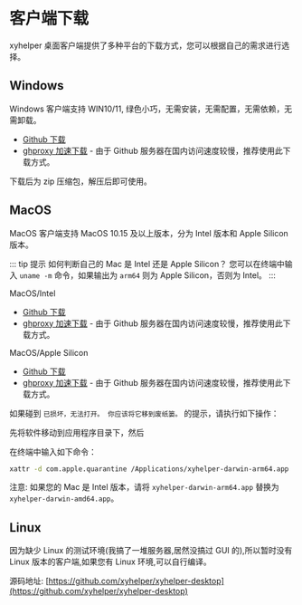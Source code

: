 # 客户端下载

xyhelper 桌面客户端提供了多种平台的下载方式，您可以根据自己的需求进行选择。

## Windows

Windows 客户端支持 WIN10/11, 绿色小巧，无需安装，无需配置，无需依赖，无需卸载。

- [Github 下载](https://github.com/xyhelper/xyhelper-desktop/releases/latest/download/xyhelper-windows-amd64.zip)
- [ghproxy 加速下载](https://ghproxy.com/github.com/xyhelper/xyhelper-desktop/releases/latest/download/xyhelper-windows-amd64.zip) - 由于 Github 服务器在国内访问速度较慢，推荐使用此下载方式。

下载后为 zip 压缩包，解压后即可使用。

## MacOS

MacOS 客户端支持 MacOS 10.15 及以上版本，分为 Intel 版本和 Apple Silicon 版本。

::: tip 提示
如何判断自己的 Mac 是 Intel 还是 Apple Silicon？ 您可以在终端中输入 `uname -m` 命令，如果输出为 `arm64` 则为 Apple Silicon，否则为 Intel。
:::

MacOS/Intel

- [Github 下载](https://github.com/xyhelper/xyhelper-desktop/releases/latest/download/xyhelper-darwin-amd64.zip)
- [ghproxy 加速下载](https://ghproxy.com/github.com/xyhelper/xyhelper-desktop/releases/latest/download/xyhelper-darwin-amd64.zip) - 由于 Github 服务器在国内访问速度较慢，推荐使用此下载方式。

MacOS/Apple Silicon

- [Github 下载](https://github.com/xyhelper/xyhelper-desktop/releases/latest/download/xyhelper-darwin-arm64.zip)
- [ghproxy 加速下载](https://ghproxy.com/github.com/xyhelper/xyhelper-desktop/releases/latest/download/xyhelper-darwin-arm64.zip) - 由于 Github 服务器在国内访问速度较慢，推荐使用此下载方式。

如果碰到 `已损坏，无法打开。 你应该将它移到废纸篓。` 的提示，请执行如下操作：

先将软件移动到应用程序目录下，然后

在终端中输入如下命令：

```bash
xattr -d com.apple.quarantine /Applications/xyhelper-darwin-arm64.app
```

注意: 如果您的 Mac 是 Intel 版本，请将 `xyhelper-darwin-arm64.app` 替换为 `xyhelper-darwin-amd64.app`。

## Linux

因为缺少 Linux 的测试环境(我搞了一堆服务器,居然没搞过 GUI 的),所以暂时没有 Linux 版本的客户端,如果您有 Linux 环境,可以自行编译。

源码地址: [https://github.com/xyhelper/xyhelper-desktop](https://github.com/xyhelper/xyhelper-desktop)
